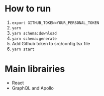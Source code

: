 # How to run

1. `export GITHUB_TOKEN=YOUR_PERSONAL_TOKEN`
2. `yarn`
3. `yarn schema:download`
4. `yarn schema:generate`
5. Add Github token to src/config.tsx file
5. `yarn start`

# Main librairies

- React
- GraphQL and Apollo

